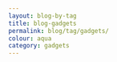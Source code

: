 ```yaml
---
layout: blog-by-tag
title: blog-gadgets
permalink: blog/tag/gadgets/
colour: aqua
category: gadgets
---
```

